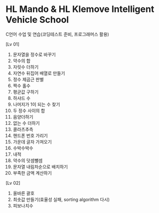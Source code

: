# HL Mando & HL Klemove Intelligent Vehicle School
C언어 수업 및 연습(코딩테스트 준비, 프로그래머스 활용)

[Lv 01]
01) 문자열을 정수로 바꾸기
02) 약수의 합
03) 자릿수 더하기
04) 자연수 뒤집어 배열로 만들기
05) 정수 제곱근 판별
06) 짝수 홀수
07) 평균값 구하기
08) 하샤드 수
09) 나머지가 1이 되는 수 찾기
10) 두 정수 사이의 합
11) 음양더하기
12) 없는 수 더하기
13) 콜라츠추측
14) 핸드폰 번호 가리기
15) 가운데 글자 가져오기
16) 수박수박수
17) 내적
18) 약수의 덧셈뺄셈
19) 문자열 내림차순으로 배치하기
20) 부족한 금액 계산하기

[Lv 02]
01) 올바른 괄호
02) 최솟값 만들기(효율성 실패, sorting algorithm 다시)
03) 피보나치수
